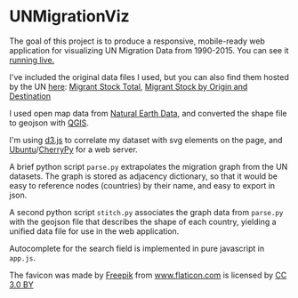 # UNMigrationViz
The goal of this project is to produce a responsive, mobile-ready web application for visualizing UN Migration Data from 1990-2015. You can see it [running live.](http://cogitam.us)

I've included the original data files I used, but you can also find them hosted by the UN [here](https://www.un.org/en/development/desa/population/migration/data/estimates2/estimates15.shtml): [Migrant Stock Total](https://www.un.org/en/development/desa/population/migration/data/estimates2/data/UN_MigrantStockTotal_2015.xlsx), [Migrant Stock by Origin and Destination](https://www.un.org/en/development/desa/population/migration/data/estimates2/data/UN_MigrantStockByOriginAndDestination_2015.xlsx)

I used open map data from [Natural Earth Data](http://www.naturalearthdata.com/downloads), and converted the shape file to geojson with [QGIS](http://www.qgis.org/).

I'm using [d3.js](https://d3js.org/) to correlate my dataset with svg elements on the page, and [Ubuntu](https://www.ubuntu.com/)/[CherryPy](http://cherrypy.org/) for a web server.

A brief python script `parse.py` extrapolates the migration graph from the UN datasets. The graph is stored as adjacency dictionary, so that it would be easy to reference nodes (countries) by their name, and easy to export in json.

A second python script `stitch.py` associates the graph data from `parse.py` with the geojson file that describes the shape of each country, yielding a unified data file for use in the web application.

Autocomplete for the search field is implemented in pure javascript in `app.js`.

The favicon was made by <a href="http://www.freepik.com" title="Freepik">Freepik</a> from <a href="http://www.flaticon.com" title="Flaticon">www.flaticon.com</a> is licensed by <a href="http://creativecommons.org/licenses/by/3.0/" title="Creative Commons BY 3.0" target="_blank">CC 3.0 BY</a>
